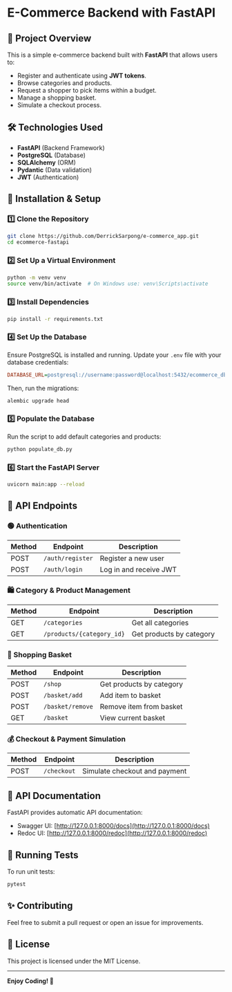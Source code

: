 # E-Commerce Backend with FastAPI

## 📌 Project Overview
This is a simple e-commerce backend built with **FastAPI** that allows users to:
- Register and authenticate using **JWT tokens**.
- Browse categories and products.
- Request a shopper to pick items within a budget.
- Manage a shopping basket.
- Simulate a checkout process.

## 🛠️ Technologies Used
- **FastAPI** (Backend Framework)
- **PostgreSQL** (Database)
- **SQLAlchemy** (ORM)
- **Pydantic** (Data validation)
- **JWT** (Authentication)

## 🚀 Installation & Setup
### **1️⃣ Clone the Repository**
```sh
git clone https://github.com/DerrickSarpong/e-commerce_app.git
cd ecommerce-fastapi
```

### **2️⃣ Set Up a Virtual Environment**
```sh
python -m venv venv
source venv/bin/activate  # On Windows use: venv\Scripts\activate
```

### **3️⃣ Install Dependencies**
```sh
pip install -r requirements.txt
```

### **4️⃣ Set Up the Database**
Ensure PostgreSQL is installed and running. Update your `.env` file with your database credentials:
```ini
DATABASE_URL=postgresql://username:password@localhost:5432/ecommerce_db
```
Then, run the migrations:
```sh
alembic upgrade head
```

### **5️⃣ Populate the Database**
Run the script to add default categories and products:
```sh
python populate_db.py
```

### **6️⃣ Start the FastAPI Server**
```sh
uvicorn main:app --reload
```

## 📖 API Endpoints
### **🟢 Authentication**
| Method | Endpoint        | Description         |
|--------|---------------|--------------------|
| POST   | `/auth/register` | Register a new user |
| POST   | `/auth/login` | Log in and receive JWT |

### **🛍️ Category & Product Management**
| Method | Endpoint        | Description         |
|--------|---------------|--------------------|
| GET   | `/categories` | Get all categories |
| GET   | `/products/{category_id}` | Get products by category |

### **🛒 Shopping Basket**
| Method | Endpoint         | Description         |
|--------|------------------|--------------------|
| POST   | `/shop    `       | Get products by category |
| POST   | `/basket/add`    | Add item to basket |
| POST   | `/basket/remove` | Remove item from basket |
| GET    | `/basket`        | View current basket |

### **💰 Checkout & Payment Simulation**
| Method | Endpoint        | Description         |
|--------|---------------|--------------------|
| POST   | `/checkout` | Simulate checkout and payment |

## 📘 API Documentation
FastAPI provides automatic API documentation:
- Swagger UI: [http://127.0.0.1:8000/docs](http://127.0.0.1:8000/docs)
- Redoc UI: [http://127.0.0.1:8000/redoc](http://127.0.0.1:8000/redoc)

## 🧪 Running Tests
To run unit tests:
```sh
pytest
```

## ✨ Contributing
Feel free to submit a pull request or open an issue for improvements.

## 📜 License
This project is licensed under the MIT License.

---
**Enjoy Coding! 🚀**

